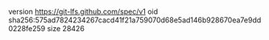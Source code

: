 version https://git-lfs.github.com/spec/v1
oid sha256:575ad7824234267cacd41f21a759070d68e5ad146b928670ea7e9dd0228fe259
size 28426
